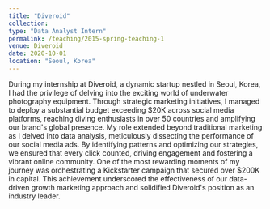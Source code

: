 ```yaml
---
title: "Diveroid"
collection: 
type: "Data Analyst Intern"
permalink: /teaching/2015-spring-teaching-1
venue: Diveroid
date: 2020-10-01
location: "Seoul, Korea"
---
```


During my internship at Diveroid, a dynamic startup nestled in Seoul, Korea, I had the privilege of delving into the exciting world of underwater photography equipment. Through strategic marketing initiatives, I managed to deploy a substantial budget exceeding $20K across social media platforms, reaching diving enthusiasts in over 50 countries and amplifying our brand's global presence. My role extended beyond traditional marketing as I delved into data analysis, meticulously dissecting the performance of our social media ads. By identifying patterns and optimizing our strategies, we ensured that every click counted, driving engagement and fostering a vibrant online community. One of the most rewarding moments of my journey was orchestrating a Kickstarter campaign that secured over $200K in capital. This achievement underscored the effectiveness of our data-driven growth marketing approach and solidified Diveroid's position as an industry leader.
